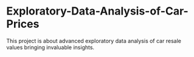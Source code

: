 # Exploratory-Data-Analysis-of-Car-Prices
This project is about advanced exploratory data analysis of car resale values bringing invaluable insights.
